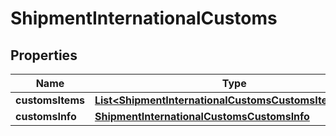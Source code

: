 

# ShipmentInternationalCustoms


## Properties

| Name | Type | Description | Notes |
|------------ | ------------- | ------------- | -------------|
|**customsItems** | [**List&lt;ShipmentInternationalCustomsCustomsItemsInner&gt;**](ShipmentInternationalCustomsCustomsItemsInner.md) |  |  [optional] |
|**customsInfo** | [**ShipmentInternationalCustomsCustomsInfo**](ShipmentInternationalCustomsCustomsInfo.md) |  |  |



